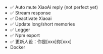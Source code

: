 - ✅ Auto mute XiaoAi reply (not perfect yet)
- ✅ Stream response
- ✅ Deactivate Xiaoai
- ✅ Update long/short memories
- ✅ Logger
- ✅ Npm export
- ✅ 更新人设：你是[xxx]你[xxx]
- Docker
